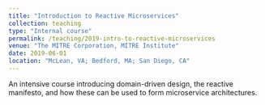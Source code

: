 ```yaml
---
title: "Introduction to Reactive Microservices"
collection: teaching
type: "Internal course"
permalink: /teaching/2019-intro-to-reactive-microservices 
venue: "The MITRE Corporation, MITRE Institute"
date: 2019-06-01
location: "McLean, VA; Bedford, MA; San Diego, CA"
---
```


An intensive course introducing domain-driven design, the reactive manifesto, and how these can be used to form microservice architectures.
